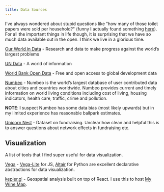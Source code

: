 ```yaml
---
title: Data Sources
---
```


I've always wondered about stupid questions like "how many of those toilet papers were sold per household?" \(funny I actually found something [here](https://www.reddit.com/r/dataisbeautiful/comments/fzxhsc/rolls_of_toilet_paper_used_per_person_per_year_oc/fn6k3d9/)\). For all the important things in life though, it is surprising that we have so much data available out in the open. I think we live in a glorious time.

[Our World in Data](https://ourworldindata.org) - Research and data to make progress against the world’s largest problems

[UN Data](http://data.un.org/Default.aspx) - A world of information

[World Bank Open Data](https://data.worldbank.org) - Free and open access to global development data

[Numbeo](https://www.numbeo.com) - Numbeo is the world’s largest database of user contributed data about cities and countries worldwide. Numbeo provides current and timely information on world living conditions including cost of living, housing indicators, health care, traffic, crime and pollution.

**NOTE**: I suspect Numbeo has some data bias \(most likely upwards\) but in my limited experience has reasonable ballpark estimates.

[Unicorn Nest](https://unicorn-nest.com/dataset/) - Dataset on fundraising. Unclear how clean and helpful this is to answer questions about network effects in fundraising etc.

## Visualization

A list of tools that I find super useful for data visualization.

[Vega](https://vega.github.io/vega/) - [Vega-Lite](https://vega.github.io/vega-lite/) for JS, [Altair](https://altair-viz.github.io) for Python are excellent declarative abstractions for data visualization.

[kepler.gl](https://kepler.gl) - Geospatial analysis built on top of React. I use this to host [My Wine Map](https://wine.sanyamkapoor.com).
